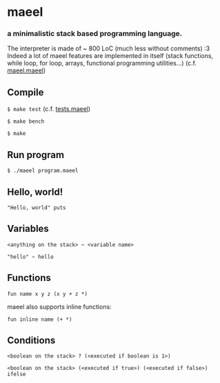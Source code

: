 # maeel

### a minimalistic stack based programming language.

The interpreter is made of ~ 800 LoC (much less without comments) :3 Indeed a lot of maeel features are implemented in itself (stack functions, while loop, for loop, arrays, functional programming utilities...) (c.f. [maeel.maeel](maeel.maeel))

## Compile

`$ make test` (c.f. [tests.maeel](./stdlib/tests.maeel))

`$ make bench`

`$ make`

## Run program

`$ ./maeel program.maeel`

## Hello, world!

```
"Hello, world" puts
```

## Variables

```
<anything on the stack> ~ <variable name>
```

```
"hello" ~ hello
```

## Functions

```
fun name x y z (x y + z *)
```

maeel also supports inline functions:

```
fun inline name (+ *)
```

## Conditions

```
<boolean on the stack> ? (<executed if boolean is 1>)
```

```
<boolean on the stack> (<executed if true>) (<executed if false>) ifelse
```